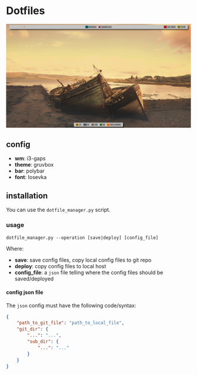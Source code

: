 # Dotfiles

![shot](shot.png)

## config

- **wm**: i3-gaps
- **theme**: gruvbox
- **bar**: polybar
- **font**: Iosevka

## installation

You can use the `dotfile_manager.py` script.

### usage

    dotfile_manager.py --operation [save|deploy] [config_file]

Where:
- **save**: save config files, copy local config files to git repo
- **deploy**: copy config files to local host
- **config_file**: a `json` file telling where the config files should be saved/deployed

#### config json file

The `json` config must have the following code/syntax:

```json
{
    "path_to_git_file": "path_to_local_file",
    "git_dir": {
        "...": "...",
        "sub_dir": {
            "...": "..."
        }
    }
}
```